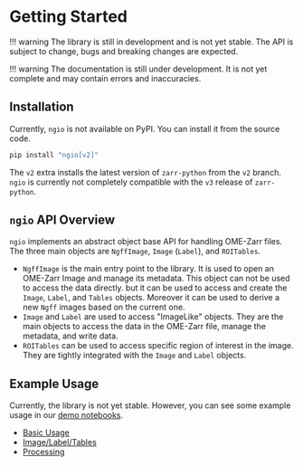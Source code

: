 # Getting Started

!!! warning
    The library is still in development and is not yet stable. The API is subject to change, bugs and breaking changes are expected.

!!! warning
    The documentation is still under development. It is not yet complete and may contain errors and inaccuracies.

## Installation

Currently, `ngio` is not available on PyPI. You can install it from the source code.

```bash
pip install "ngio[v2]"
```

The `v2` extra installs the latest version of `zarr-python` from the `v2` branch.
`ngio` is currently not completely compatible with the `v3` release of `zarr-python`.

## `ngio` API Overview

`ngio` implements an abstract object base API for handling OME-Zarr files. The three main objects are `NgffImage`, `Image` (`Label`), and `ROITables`.

- `NgffImage` is the main entry point to the library. It is used to open an OME-Zarr Image and manage its metadata. This object can not be used to access the data directly.
  but it can be used to access and create the `Image`, `Label`, and `Tables` objects. Moreover it can be used to derive a new `Ngff` images based on the current one.
- `Image` and `Label` are used to access "ImageLike" objects. They are the main objects to access the data in the OME-Zarr file, manage the metadata, and write data.
- `ROITables` can be used to access specific region of interest in the image. They are tightly integrated with the `Image` and `Label` objects.

## Example Usage

Currently, the library is not yet stable. However, you can see some example usage in our [demo notebooks](https://fractal-analytics-platform.github.io/ngio/notebooks/).

- [Basic Usage](https://fractal-analytics-platform.github.io/ngio/notebooks/basic_usage/)
- [Image/Label/Tables](https://fractal-analytics-platform.github.io/ngio/notebooks/basic_usage/ngff-image/)
- [Processing](https://fractal-analytics-platform.github.io/ngio/notebooks/basic_usage/ngff-image/)
